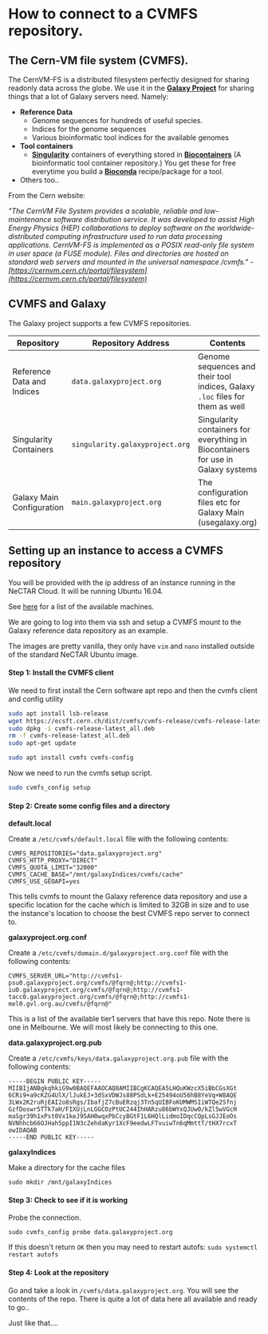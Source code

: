 # How to connect to a CVMFS repository.

## The Cern-VM file system (CVMFS).

The CernVM-FS is a distributed filesystem perfectly designed for sharing readonly data across the globe. We use it in the **[Galaxy Project](https://galaxyproject.org)** for sharing things that a lot of Galaxy servers need. Namely:
* **Reference Data**
    * Genome sequences for hundreds of useful species.
    * Indices for the genome sequences
    * Various bioinformatic tool indices for the available genomes
* **Tool containers**
    * **[Singularity](https://www.sylabs.io/)** containers of everything stored in **[Biocontainers](https://biocontainers.pro/)** (A bioinformatic tool container repository.) You get these for free everytime you build a **[Bioconda](https://bioconda.github.io/)** recipe/package for a tool.
* Others too..

From the Cern website:

*"The CernVM File System provides a scalable, reliable and low-maintenance software distribution service. It was developed to assist High Energy Physics (HEP) collaborations to deploy software on the worldwide-distributed computing infrastructure used to run data processing applications. CernVM-FS is implemented as a POSIX read-only file system in user space (a FUSE module). Files and directories are hosted on standard web servers and mounted in the universal namespace /cvmfs." - [https://cernvm.cern.ch/portal/filesystem](https://cernvm.cern.ch/portal/filesystem)*

## CVMFS and Galaxy

The Galaxy project supports a few CVMFS repositories.


| Repository | Repository Address | Contents |
| ---------- | ------------------ | -------- |
| Reference Data and Indices | `data.galaxyproject.org` | Genome sequences and their tool indices, Galaxy `.loc` files for them as well |
| Singularity Containers | `singularity.galaxyproject.org` | Singularity containers for everything in Biocontainers for use in Galaxy systems |
| Galaxy Main Configuration | `main.galaxyproject.org` | The configuration files etc for Galaxy Main (usegalaxy.org) |

## Setting up an instance to access a CVMFS repository

You will be provided with the ip address of an instance running in the NeCTAR Cloud. It will be running Ubuntu 16.04.  

See [here]() for a list of the available machines.

We are going to log into them via ssh and setup a CVMFS mount to the Galaxy reference data repository as an example.

The images are pretty vanilla, they only have `vim` and `nano` installed outside of the standard NeCTAR Ubuntu image.

#### Step 1: Install the CVMFS client

We need to first install the Cern software apt repo and then the cvmfs client and config utility

```bash
sudo apt install lsb-release
wget https://ecsft.cern.ch/dist/cvmfs/cvmfs-release/cvmfs-release-latest_all.deb
sudo dpkg -i cvmfs-release-latest_all.deb
rm -f cvmfs-release-latest_all.deb
sudo apt-get update

sudo apt install cvmfs cvmfs-config
```

Now we need to run the cvmfs setup script.

```bash
sudo cvmfs_config setup
```

#### Step 2: Create some config files and a directory

**default.local**

Create a `/etc/cvmfs/default.local` file with the following contents:

```
CVMFS_REPOSITORIES="data.galaxyproject.org"
CVMFS_HTTP_PROXY="DIRECT"
CVMFS_QUOTA_LIMIT="32000"
CVMFS_CACHE_BASE="/mnt/galaxyIndices/cvmfs/cache"
CVMFS_USE_GEOAPI=yes
```

This tells cvmfs to mount the Galaxy reference data repository and use a specific location for the cache which is limited to 32GB in size and to use the instance's location to choose the best CVMFS repo server to connect to.

**galaxyproject.org.conf**

Create a `/etc/cvmfs/domain.d/galaxyproject.org.conf` file with the following contents:

```
CVMFS_SERVER_URL="http://cvmfs1-psu0.galaxyproject.org/cvmfs/@fqrn@;http://cvmfs1-iu0.galaxyproject.org/cvmfs/@fqrn@;http://cvmfs1-tacc0.galaxyproject.org/cvmfs/@fqrn@;http://cvmfs1-mel0.gvl.org.au/cvmfs/@fqrn@"
```

This is a list of the available tier1 servers that have this repo. Note there is one in Melbourne. We will most likely be connecting to this one.

**data.galaxyproject.org.pub**

Create a `/etc/cvmfs/keys/data.galaxyproject.org.pub` file with the following contents:

```
-----BEGIN PUBLIC KEY-----
MIIBIjANBgkqhkiG9w0BAQEFAAOCAQ8AMIIBCgKCAQEA5LHQuKWzcX5iBbCGsXGt
6CRi9+a9cKZG4UlX/lJukEJ+3dSxVDWJs88PSdLk+E25494oU56hB8YeVq+W8AQE
3LWx2K2ruRjEAI2o8sRgs/IbafjZ7cBuERzqj3Tn5qUIBFoKUMWMSIiWTQe2Sfnj
GzfDoswr5TTk7aH/FIXUjLnLGGCOzPtUC244IhHARzu86bWYxQJUw0/kZl5wVGcH
maSgr39h1xPst0Vx1keJ95AH0wqxPbCcyBGtF1L6HQlLidmoIDqcCQpLsGJJEoOs
NVNhhcb66OJHah5ppI1N3cZehdaKyr1XcF9eedwLFTvuiwTn6qMmttT/tHX7rcxT
owIDAQAB
-----END PUBLIC KEY-----
```

**galaxyIndices**

Make a directory for the cache files

```
sudo mkdir /mnt/galaxyIndices
```

#### Step 3: Check to see if it is working

Probe the connection.

```
sudo cvmfs_config probe data.galaxyproject.org
```

If this doesn't return `OK` then you may need to restart autofs: `sudo systemctl restart autofs`

#### Step 4: Look at the repository

Go and take a look in `/cvmfs/data.galaxyproject.org`. You will see the contents of the repo. There is quite a lot of data here all available and ready to go..

Just like that....
